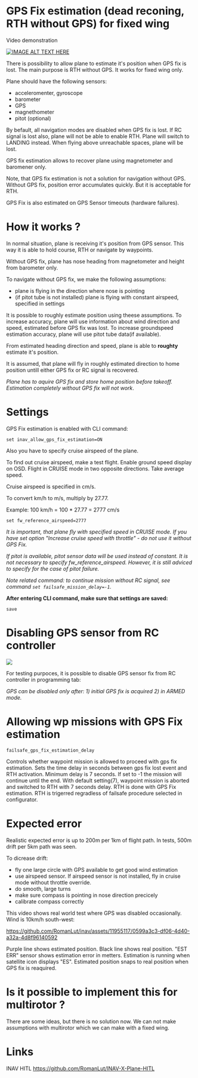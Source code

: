 # GPS Fix estimation (dead reconing, RTH without GPS) for fixed wing

Video demonstration

[![IMAGE ALT TEXT HERE](https://img.youtube.com/vi/wzvgRpXCS4U/0.jpg)](https://www.youtube.com/watch?v=wzvgRpXCS4U)

There is possibility to allow plane to estimate it's position when GPS fix is lost.
The main purpose is RTH without GPS.
It works for fixed wing only.

Plane should have the following sensors:
- acceleromenter, gyroscope
- barometer
- GPS
- magnethometer
- pitot (optional)

By befault, all navigation modes are disabled when GPS fix is lost. If RC signal is lost also, plane will not be able to enable RTH. Plane will switch to LANDING instead. When flying above unreachable spaces, plane will be lost.

GPS fix estimation allows to recover plane using magnetometer and baromener only.

Note, that GPS fix estimation is not a solution for navigation without GPS. Without GPS fix, position error accumulates quickly. But it is acceptable for RTH. 

GPS Fix is also estimated on GPS Sensor timeouts (hardware failures).

# How it works ?

In normal situation, plane is receiving it's position from GPS sensor. This way it is able to hold course, RTH or navigate by waypoints.

Without GPS fix, plane has nose heading from magnetometer and height from barometer only.

To navigate without GPS fix, we make the following assumptions:
- plane is flying in the direction where nose is pointing
- (if pitot tube is not installed) plane is flying with constant airspeed, specified in settings

It is possible to roughly estimate position using theese assumptions. To increase accuracy, plane will use information about wind direction and speed, estimated before GPS fix was lost. To increase groundspeed estimation accuracy, plane will use pitot tube data(if available).

From estimated heading direction and speed, plane is able to **roughty** estimate it's position.

It is assumed, that plane will fly in roughly estimated direction to home position untill either GPS fix or RC signal is recovered.

*Plane has to aquire GPS fix and store home position before takeoff. Estimation completely without GPS fix will not work*.


# Settings

GPS Fix estimation is enabled with CLI command:

```set inav_allow_gps_fix_estimation=ON```

Also you have to specify cruise airspeed of the plane.

To find out cruise airspeed, make a test flight. Enable ground speed display on OSD. Flight in CRUISE mode in two opposite directions. Take average speed.

Cruise airspeed is specified in cm/s.

To convert km/h to m/s, multiply by 27.77.


Example: 100 km/h = 100 * 27.77 = 2777 cm/s

```set fw_reference_airspeed=2777```

*It is important, that plane fly with specified speed in CRUISE mode. If you have set option "Increase cruise speed with throttle"  - do not use it without GPS Fix.*

*If pitot is available, pitot sensor data will be used instead of constant. It is not necessary to specify fw_reference_airspeed. However, it is still adviced to specify for the case of pitot failure.*

*Note related command: to continue mission without RC signal, see command ```set failsafe_mission_delay=-1```.*

**After entering CLI command, make sure that settings are saved:**

```save```

# Disabling GPS sensor from RC controller

![](Screenshots/programming_disable_gps_sensor_fix.png) 

For testing purpoces, it is possible to disable GPS sensor fix from RC controller in programming tab:

*GPS can be disabled only after: 1) initial GPS fix is acquired 2) in ARMED mode.*

# Allowing wp missions with GPS Fix estimation

```failsafe_gps_fix_estimation_delay```

Controls whether waypoint mission is allowed to proceed with gps fix estimation. Sets the time delay in seconds between gps fix lost event and RTH activation. Minimum delay is 7 seconds. If set to -1 the mission will continue until the end. With default setting(7), waypoint mission is aborted and switched to RTH with 7 seconds delay. RTH is done with GPS Fix estimation. RTH is trigerred regradless of failsafe procedure selected in configurator.

# Expected error

Realistic expected error is up to 200m per 1km of flight path. In tests, 500m drift per 5km path was seen. 

To dicrease drift:
- fly one large circle with GPS available to get good wind estimation
- use airspeed sensor. If airspeed sensor is not installed, fly in cruise mode without throttle override.
- do smooth, large turns
- make sure compass is pointing in nose direction precicely
- calibrate compass correctly

This video shows real world test where GPS was disabled occasionally. Wind is 10km/h south-west:


https://github.com/RomanLut/inav/assets/11955117/0599a3c3-df06-4d40-a32a-4d8f96140592


Purple line shows estimated position. Black line shows real position. "EST ERR" sensor shows estimation error in metters. Estimation is running when satellite icon displays "ES". Estimated position snaps to real position when GPS fix is reaquired.


# Is it possible to implement this for multirotor ?

There are some ideas, but there is no solution now. We can not make assumptions with multirotor which we can make with a fixed wing.


# Links

INAV HITL  https://github.com/RomanLut/INAV-X-Plane-HITL
